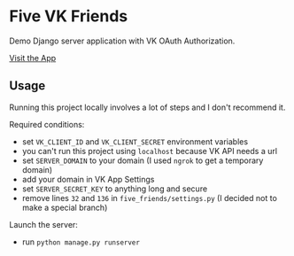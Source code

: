 # Five VK Friends

Demo Django server application with VK OAuth Authorization.

[Visit the App](https://five-vk-friends.herokuapp.com)

## Usage

Running this project locally involves a lot of steps and I don't recommend it.

Required conditions:

- set `VK_CLIENT_ID` and `VK_CLIENT_SECRET` environment variables
- you can't run this project using `localhost` because VK API needs a url
- set `SERVER_DOMAIN` to your domain (I used `ngrok` to get a temporary domain)
- add your domain in VK App Settings
- set `SERVER_SECRET_KEY` to anything long and secure
- remove lines `32` and `136` in `five_friends/settings.py` (I decided not to make a special branch)

Launch the server:

- run `python manage.py runserver`
